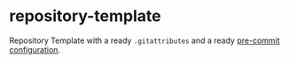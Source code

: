 # repository-template

Repository Template with a ready ``.gitattributes`` and a ready [pre-commit configuration](https://pre-commit.com/hooks.html).
